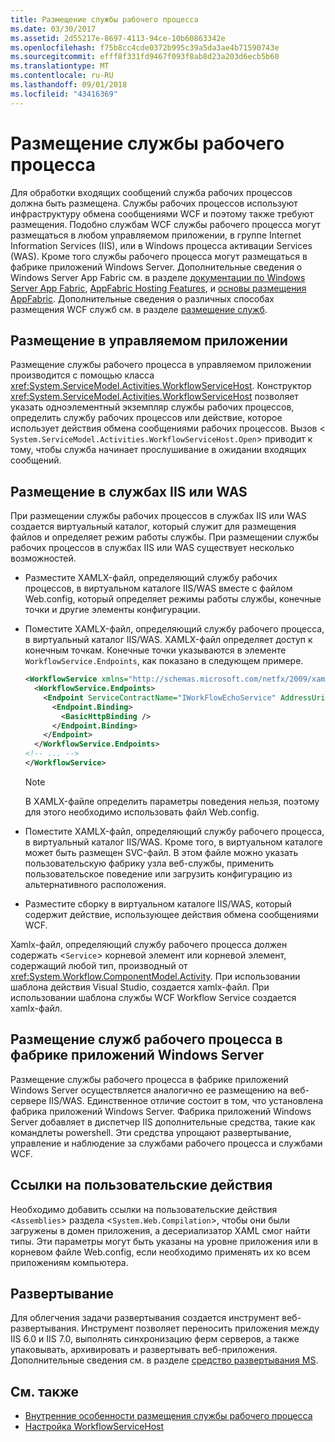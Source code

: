 ```yaml
---
title: Размещение службы рабочего процесса
ms.date: 03/30/2017
ms.assetid: 2d55217e-8697-4113-94ce-10b60863342e
ms.openlocfilehash: f75b8cc4cde0372b995c39a5da3ae4b71590743e
ms.sourcegitcommit: efff8f331fd9467f093f8ab8d23a203d6ecb5b60
ms.translationtype: MT
ms.contentlocale: ru-RU
ms.lasthandoff: 09/01/2018
ms.locfileid: "43416369"
---
```

# <a name="hosting-workflow-services"></a>Размещение службы рабочего процесса
Для обработки входящих сообщений служба рабочих процессов должна быть размещена. Службы рабочих процессов используют инфраструктуру обмена сообщениями WCF и поэтому также требуют размещения. Подобно службам WCF службы рабочего процесса могут размещаться в любом управляемом приложении, в группе Internet Information Services (IIS), или в Windows процесса активации Services (WAS). Кроме того службы рабочего процесса могут размещаться в фабрике приложений Windows Server. Дополнительные сведения о Windows Server App Fabric см. в разделе [документации по Windows Server App Fabric](https://go.microsoft.com/fwlink/?LinkId=193037), [AppFabric Hosting Features](https://go.microsoft.com/fwlink/?LinkId=196494), и [основы размещения AppFabric](https://go.microsoft.com/fwlink/?LinkId=196495). Дополнительные сведения о различных способах размещения WCF служб см. в разделе [размещение служб](../../../../docs/framework/wcf/hosting-services.md).

## <a name="hosting-in-a-managed-application"></a>Размещение в управляемом приложении
 Размещение службы рабочего процесса в управляемом приложении производится с помощью класса <xref:System.ServiceModel.Activities.WorkflowServiceHost>. Конструктор <xref:System.ServiceModel.Activities.WorkflowServiceHost> позволяет указать одноэлементный экземпляр службы рабочих процессов, определить службу рабочих процессов или действие, которое использует действия обмена сообщениями рабочих процессов. Вызов <<!--zz xref:System.ServiceModel.Activities.WorkflowServiceHost.Open%2A--> `System.ServiceModel.Activities.WorkflowServiceHost.Open`> приводит к тому, чтобы служба начинает прослушивание в ожидании входящих сообщений.

## <a name="hosting-under-iis-or-was"></a>Размещение в службах IIS или WAS
 При размещении службы рабочих процессов в службах IIS или WAS создается виртуальный каталог, который служит для размещения файлов и определяет режим работы службы. При размещении службы рабочих процессов в службах IIS или WAS существует несколько возможностей.

-   Разместите XAMLX-файл, определяющий службу рабочих процессов, в виртуальном каталоге IIS/WAS вместе с файлом Web.config, который определяет режимы работы службы, конечные точки и другие элементы конфигурации.

-   Поместите XAMLX-файл, определяющий службу рабочего процесса, в виртуальный каталог IIS/WAS. XAMLX-файл определяет доступ к конечным точкам. Конечные точки указываются в элементе `WorkflowService.Endpoints`, как показано в следующем примере.

    ```xml
    <WorkflowService xmlns="http://schemas.microsoft.com/netfx/2009/xaml/servicemodel"  xmlns:p1="http://schemas.microsoft.com/netfx/2009/xaml/activities" xmlns:sad="clr-namespace:System.Activities.Debugger;assembly=System.Activities" xmlns:x="http://schemas.microsoft.com/winfx/2006/xaml">
      <WorkflowService.Endpoints>
        <Endpoint ServiceContractName="IWorkFlowEchoService" AddressUri="">
          <Endpoint.Binding>
            <BasicHttpBinding />
          </Endpoint.Binding>
        </Endpoint>
      </WorkflowService.Endpoints>
    <!-- ... -->
    </WorkflowService>
    ```

    > [!NOTE]
    > В XAMLX-файле определить параметры поведения нельзя, поэтому для этого необходимо использовать файл Web.config.

-   Поместите XAMLX-файл, определяющий службу рабочего процесса, в виртуальный каталог IIS/WAS. Кроме того, в виртуальном каталоге может быть размещен SVC-файл. В этом файле можно указать пользовательскую фабрику узла веб-службы, применить пользовательское поведение или загрузить конфигурацию из альтернативного расположения.

-   Разместите сборку в виртуальном каталоге IIS/WAS, который содержит действие, использующее действия обмена сообщениями WCF.

 Xamlx-файл, определяющий службу рабочего процесса должен содержать <`Service`> корневой элемент или корневой элемент, содержащий любой тип, производный от <xref:System.Workflow.ComponentModel.Activity>. При использовании шаблона действия Visual Studio, создается xamlx-файл. При использовании шаблона службы WCF Workflow Service создается xamlx-файл.

## <a name="hosting-workflow-services-under-windows-server-app-fabric"></a>Размещение служб рабочего процесса в фабрике приложений Windows Server
 Размещение службы рабочего процесса в фабрике приложений Windows Server осуществляется аналогично ее размещению на веб-сервере IIS/WAS. Единственное отличие состоит в том, что установлена фабрика приложений Windows Server. Фабрика приложений Windows Server добавляет в диспетчер IIS дополнительные средства, такие как командлеты powershell. Эти средства упрощают развертывание, управление и наблюдение за службами рабочего процесса и службами WCF.

## <a name="referencing-custom-activities"></a>Ссылки на пользовательские действия
 Необходимо добавить ссылки на пользовательские действия <`Assemblies`> раздела <`System.Web.Compilation`>, чтобы они были загружены в домен приложения, а десериализатор XAML смог найти типы. Эти параметры могут быть указаны на уровне приложения или в корневом файле Web.config, если необходимо применять их ко всем приложениям компьютера.

## <a name="deployment"></a>Развертывание
 Для облегчения задачи развертывания создается инструмент веб-развертывания. Инструмент позволяет переносить приложения между IIS 6.0 и IIS 7.0, выполнять синхронизацию ферм серверов, а также упаковывать, архивировать и развертывать веб-приложения. Дополнительные сведения см. в разделе [средство развертывания MS](https://go.microsoft.com/fwlink/?LinkId=178690).

## <a name="see-also"></a>См. также

- [Внутренние особенности размещения службы рабочего процесса](../../../../docs/framework/wcf/feature-details/workflow-service-host-internals.md)
- [Настройка WorkflowServiceHost](../../../../docs/framework/wcf/feature-details/configuring-workflowservicehost.md)